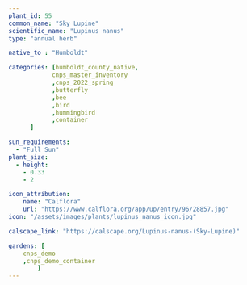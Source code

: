```yaml
---
plant_id: 55
common_name: "Sky Lupine"
scientific_name: "Lupinus nanus"
type: "annual herb"

native_to : "Humboldt"

categories: [humboldt_county_native,
            cnps_master_inventory
            ,cnps_2022_spring
            ,butterfly
            ,bee
            ,bird
            ,hummingbird
            ,container
      ]

sun_requirements:
  - "Full Sun"
plant_size:
  - height: 
    - 0.33
    - 2

icon_attribution: 
    name: "Calflora"
    url: "https://www.calflora.org/app/up/entry/96/28857.jpg" 
icon: "/assets/images/plants/lupinus_nanus_icon.jpg" 

calscape_link: "https://calscape.org/Lupinus-nanus-(Sky-Lupine)"

gardens: [ 
    cnps_demo
    ,cnps_demo_container
        ]
---
```



